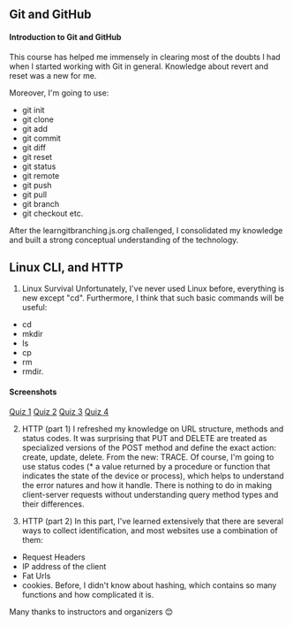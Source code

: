 ## Git and GitHub

#### Introduction to Git and GitHub
This course has helped me immensely in clearing most of the doubts I had when I started working with Git in general. 
Knowledge about revert and reset was a new for me.

Moreover, I'm going to use:
* git init
* git clone
* git add
* git commit
* git diff
* git reset
* git status
* git remote
* git push
* git pull
* git branch
* git checkout
  etc.

After the  learngitbranching.js.org challenged, I consolidated my knowledge and built a strong conceptual understanding of the technology.


## Linux CLI, and HTTP

  1. Linux Survival
  Unfortunately, I've never used Linux before, everything is new except "сd". Furthermore, I think that such basic commands will be useful:
  * cd
  * mkdir
  * ls
  * cp
  * rm
  * rmdir.

#### Screenshots
  [Quiz 1](https://raw.githubusercontent.com/margaretkulinich/kottans-frontend/main/task_linux_cli/1.jpg)
  [Quiz 2](https://raw.githubusercontent.com/margaretkulinich/kottans-frontend/main/task_linux_cli/2.jpg)
  [Quiz 3](https://raw.githubusercontent.com/margaretkulinich/kottans-frontend/main/task_linux_cli/3.jpg)
  [Quiz 4](https://raw.githubusercontent.com/margaretkulinich/kottans-frontend/main/task_linux_cli/4.jpg)

2. HTTP (part 1)
I refreshed my knowledge on URL structure, methods and status codes. It was surprising that PUT and DELETE are treated as specialized versions of the POST method and define the exact action: create, update, delete.
From the new: TRACE.
Of course, I'm going to use status codes (* a value returned by a procedure or function that indicates the state of the device or process), which helps to understand the error natures and how it handle. There is nothing to do in making client-server requests without understanding query method types and their differences.

3. HTTP (part 2)
In this part, I've learned extensively that there are several ways to collect identification, and most websites use a combination of them:
- Request Headers
- IP address of the client
- Fat Urls
- cookies.
Before, I didn't know about hashing, which contains so many functions and how complicated it is.



Many thanks to instructors and organizers :blush:
